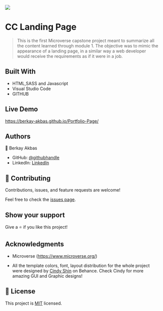 ![](https://img.shields.io/badge/Microverse-blueviolet)

# CC Landing Page

> This is the first Microverse capstone project meant to summarize all the content learned through module 1. The objective was to mimic the appearance of a landing page, in a similar way a web developer would receive the requirements as if it were in a job.

## Built With

- HTML,SASS and Javascript
- Visual Studio Code
- GITHUB

## Live Demo

https://berkay-akbas.github.io/Portfolio-Page/

## Authors

👤 Berkay Akbas

- GitHub: [@githubhandle](https://github.com/berkay-akbas)
- LinkedIn: [LinkedIn](https://www.linkedin.com/in/berkay-akbas-a03b3b239/)

## 🤝 Contributing

Contributions, issues, and feature requests are welcome!

Feel free to check the [issues page](../../issues/).

## Show your support

Give a ⭐️ if you like this project!

## Acknowledgments

- Microverse (https://www.microverse.org/)

- All the template colors, font, layout distribution for the whole project were designed by [Cindy Shin](https://www.behance.net/adagio07) on Behance. Check Cindy for more amazing GUI and Graphic designs!

## 📝 License

This project is [MIT](./MIT.md) licensed.
